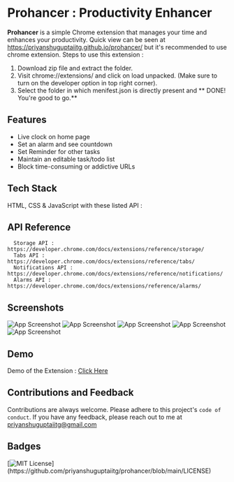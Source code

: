 # Prohancer : Productivity Enhancer

**Prohancer** is a simple Chrome extension that manages your time and enhances your productivity.
Quick view can be seen at https://priyanshuguptaiitg.github.io/prohancer/ but it's recommended to use chrome extension.
Steps to use this extension :
1. Download zip file and extract the folder.
2. Visit chrome://extensions/ and click on load unpacked. (Make sure to turn on the developer option in top right corner).
3. Select the folder in which menifest.json is directly present and ** DONE! You're good to go.**

## Features

- Live clock on home page
- Set an alarm and see countdown
- Set Reminder for other tasks
- Maintain an editable task/todo list
- Block time-consuming or addictive URLs

## Tech Stack

HTML, CSS & JavaScript with these listed API :

## API Reference

```https
  Storage API : https://developer.chrome.com/docs/extensions/reference/storage/
  Tabs API : https://developer.chrome.com/docs/extensions/reference/tabs/
  Notifications API : https://developer.chrome.com/docs/extensions/reference/notifications/
  Alarms API : https://developer.chrome.com/docs/extensions/reference/alarms/
```

## Screenshots

![App Screenshot](https://github.com/priyanshuguptaiitg/prohancer/blob/main/FinalMedia/1.PNG)
![App Screenshot](https://github.com/priyanshuguptaiitg/prohancer/blob/main/FinalMedia/2.PNG)
![App Screenshot](https://github.com/priyanshuguptaiitg/prohancer/blob/main/FinalMedia/3.PNG)
![App Screenshot](https://github.com/priyanshuguptaiitg/prohancer/blob/main/FinalMedia/4.PNG)
![App Screenshot](https://github.com/priyanshuguptaiitg/prohancer/blob/main/FinalMedia/5.PNG)

## Demo

Demo of the Extension : [Click Here](#)

## Contributions and Feedback

Contributions are always welcome. Please adhere to this project's `code of conduct`. If you have any feedback, please reach out to me at priyanshuguptaiitg@gmail.com

## Badges

[![MIT License](https://img.shields.io/apm/l/atomic-design-ui.svg?)](https://github.com/priyanshuguptaiitg/prohancer/blob/main/LICENSE)
